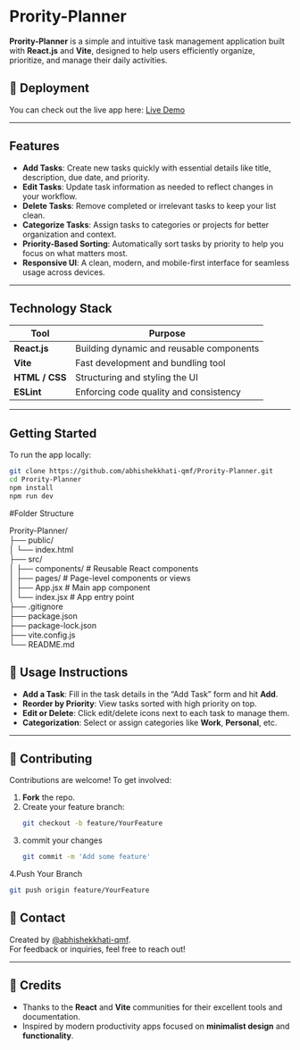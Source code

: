 # Prority-Planner

**Prority-Planner** is a simple and intuitive task management application built with **React.js** and **Vite**, designed to help users efficiently organize, prioritize, and manage their daily activities.

## 🚀 Deployment

You can check out the live app here: [Live Demo](https://priorityplannerabhishek.netlify.app/)

---

##  Features

- **Add Tasks**: Create new tasks quickly with essential details like title, description, due date, and priority.
- **Edit Tasks**: Update task information as needed to reflect changes in your workflow.
- **Delete Tasks**: Remove completed or irrelevant tasks to keep your list clean.
- **Categorize Tasks**: Assign tasks to categories or projects for better organization and context.
- **Priority-Based Sorting**: Automatically sort tasks by priority to help you focus on what matters most.
- **Responsive UI**: A clean, modern, and mobile-first interface for seamless usage across devices.

---

##  Technology Stack

| Tool             | Purpose                                  |
|------------------|------------------------------------------|
| **React.js**     | Building dynamic and reusable components |
| **Vite**         | Fast development and bundling tool       |
| **HTML / CSS**   | Structuring and styling the UI           |
| **ESLint**       | Enforcing code quality and consistency   |

---

##  Getting Started

To run the app locally:

```bash
git clone https://github.com/abhishekkhati-qmf/Prority-Planner.git
cd Prority-Planner
npm install
npm run dev
```

#Folder Structure

Prority-Planner/                                              
├── public/                                                          
│   └── index.html                                                 
├── src/                                                                                                                           
│   ├── components/      # Reusable React components                                                                        
│   ├── pages/           # Page-level components or views                                                                   
│   ├── App.jsx          # Main app component                                                                                                         
│   └── index.jsx        # App entry point                                                                                                   
├── .gitignore                                                                                                                                 
├── package.json                                                                                                                                       
├── package-lock.json                                                                                                                                          
├── vite.config.js                                                                                                                                                    
└── README.md                                                                                                                     


## 🚀 Usage Instructions

- **Add a Task**: Fill in the task details in the “Add Task” form and hit **Add**.  
- **Reorder by Priority**: View tasks sorted with high priority on top.  
- **Edit or Delete**: Click edit/delete icons next to each task to manage them.  
- **Categorization**: Select or assign categories like **Work**, **Personal**, etc.  

---

## 🤝 Contributing

Contributions are welcome! To get involved:

1. **Fork** the repo.  
2. Create your feature branch:  
   ```bash
   git checkout -b feature/YourFeature
3. commit your changes
   ```bash
   git commit -m 'Add some feature'
   ```
4.Push Your Branch
  ```bash
  git push origin feature/YourFeature
  ```

## 📧 Contact  

Created by [@abhishekkhati-qmf](https://github.com/abhishekkhati-qmf).  
For feedback or inquiries, feel free to reach out!  

---

## 🙏 Credits  

- Thanks to the **React** and **Vite** communities for their excellent tools and documentation.  
- Inspired by modern productivity apps focused on **minimalist design** and **functionality**.  



